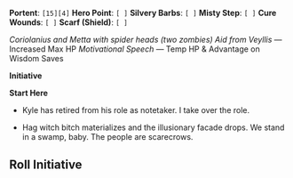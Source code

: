 **Portent**: `[15][4]`
**Hero Point**: `[ ]`
**Silvery Barbs**: `[ ]`
**Misty Step**: `[ ]`
**Cure Wounds**: `[ ]`
**Scarf (Shield)**: `[ ]`

*Coriolanius and Metta with spider heads (two zombies)*
*Aid from Veyllis* — Increased Max HP
*Motivational Speech* — Temp HP & Advantage on Wisdom Saves

**Initiative**

**Start Here**
- Kyle has retired from his role as notetaker. I take over the role.

- Hag witch bitch materializes and the illusionary facade drops. We stand in a swamp, baby. The people are scarecrows.

**Roll Initiative**
- 